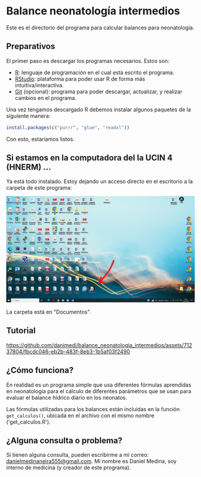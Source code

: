 # Balance neonatología intermedios

Este es el directorio del programa para calcular balances para neonatología.

## Preparativos

El primer paso es descargar los programas necesarios. Estos son:

* [R](https://www.r-project.org/): lenguaje de programación en el cual está escrito el programa.
* [RStudio](https://posit.co/download/rstudio-desktop/): plataforma para poder usar R de forma más intuitiva/interactiva.
* [Git](https://git-scm.com/) (opcional): programa para poder descargar, actualizar, y realizar cambios en el programa.

Una vez tengamos descargado R debemos instalar algunos paquetes de la siguiente manera:

``` r
install.packages(c("purrr", "glue", "readxl"))
```

Con esto, estaríamos listos.

## Si estamos en la computadora del la UCIN 4 (HNERM) ...

Ya está todo instalado. Estoy dejando un acceso directo en el escritorio a la carpeta de este programa:

![](images/screenshot_desktop.png)

La carpeta está en "Documentos".

## Tutorial

<https://github.com/danimedi/balance_neonatologia_intermedios/assets/71237804/fbcdc046-eb2b-483f-8eb3-1b5af03f2490>

## ¿Cómo funciona?

En realidad es un programa simple que usa diferentes fórmulas aprendidas en neonatología para el cálculo de diferentes parámetros que se usan para evaluar el balance hídrico diario en los neonatos.

Las fórmulas utilizadas para los balances están incluidas en la función `get_calculos()`, ubicada en el archivo con el mismo nombre ('get_calculos.R').

## ¿Alguna consulta o problema?

Si tienen alguna consulta, pueden escribirme a mi correo: [danielmedinaneira555\@gmail.com](mailto:danielmedinaneira555@gmail.com). Mi nombre es Daniel Medina, soy interno de medicina (y creador de este programa).
